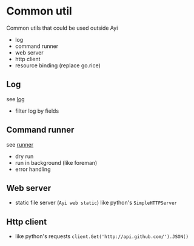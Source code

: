 # Common util

Common utils that could be used outside Ayi

- log
- command runner
- web server
- http client 
- resource binding (replace go.rice) 

## Log

see [log](log)

- filter log by fields

## Command runner

see [runner](runner)

- dry run
- run in background (like foreman)
- error handling

## Web server

- static file server (`Ayi web static`) like python's `SimpleHTTPServer`

## Http client

- like python's requests `client.Get('http://api.github.com/').JSON()`

